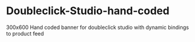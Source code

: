 # Doubleclick-Studio-hand-coded
300x600 Hand coded banner for doubleclick studio with dynamic bindings to product feed 
